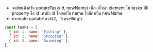 - จงเขียนฟังก์ชัน updateTask(id, newName) เพื่อแก้ไขค่า element ใน tasks ที่มี property ชื่อ id เท่ากับ id โดยแก้ไข name ให้มีค่าเป็น newName
- execute updateTask(2, 'Travelling')

```js
const tasks = [
  { id: 1, name: "Fishing" },
  { id: 2, name: "Shopping" },
  { id: 3, name: "Swimming" },
];
```
